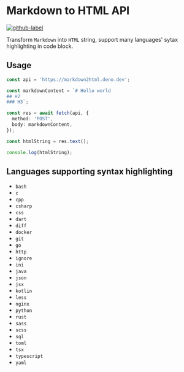 # Markdown to HTML API

[![github-label](https://img.shields.io/badge/gitub-000000?style=for-the-badge&logo=github)](https://github.com/vikiboss/deno-functions/tree/main/functions/markdown2html)

Transform `Markdown` into `HTML` string, support many languages' sytax highlighting in code block.

## Usage

```ts
const api = 'https://markdown2html.deno.dev';

const markdownContent = `# Hello world
## H2
### H3`;

const res = await fetch(api, {
  method: 'POST',
  body: markdownContent,
});

const htmlString = res.text();

console.log(htmlString);
```

## Languages supporting syntax highlighting

- `bash`
- `c`
- `cpp`
- `csharp`
- `css`
- `dart`
- `diff`
- `docker`
- `git`
- `go`
- `http`
- `ignore`
- `ini`
- `java`
- `json`
- `jsx`
- `kotlin`
- `less`
- `nginx`
- `python`
- `rust`
- `sass`
- `scss`
- `sql`
- `toml`
- `tsx`
- `typescript`
- `yaml`
